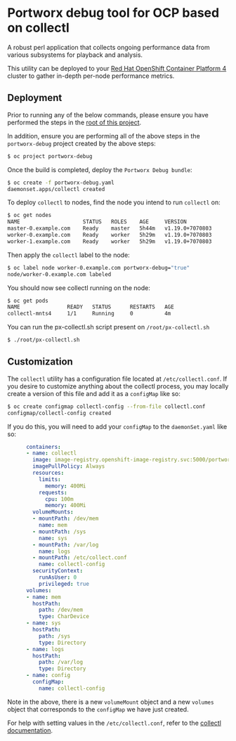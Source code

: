# Portworx debug tool for OCP based on collectl
A robust perl application that collects ongoing performance data from various subsystems for playback and analysis.

This utility can be deployed to your [Red Hat OpenShift Container Platform 4](https://www.redhat.com/en/openshift-4) cluster to gather in-depth per-node performance metrics.

## Deployment
Prior to running any of the below commands, please ensure you have performed the steps in the [root of this project](../../README.md).

In addition, ensure you are performing all of the above steps in the `portworx-debug` project created by the above steps:
```bash
$ oc project portworx-debug
```


Once the build is completed, deploy the `Portworx Debug bundle`:
```bash
$ oc create -f portworx-debug.yaml
daemonset.apps/collectl created
```

To deploy `collectl` to nodes, find the node you intend to run `collectl` on:
```bash
$ oc get nodes
NAME                    STATUS   ROLES    AGE     VERSION
master-0.example.com    Ready    master   5h44m   v1.19.0+7070803
worker-0.example.com    Ready    worker   5h29m   v1.19.0+7070803
worker-1.example.com    Ready    worker   5h29m   v1.19.0+7070803
```

Then apply the `collectl` label to the node:
```bash
$ oc label node worker-0.example.com portworx-debug="true"
node/worker-0.example.com labeled
```

You should now see collectl running on the node:
```bash
$ oc get pods
NAME               READY   STATUS      RESTARTS   AGE
collectl-mnts4     1/1     Running     0          4m
```

You can run the px-collectl.sh script present on `/root/px-collectl.sh`

```bash
$ ./root/px-collectl.sh

```

## Customization
The `collectl` utility has a configuration file located at `/etc/collectl.conf`.  If you desire to customize anything about the collectl process, you may locally create a version of this file and add it as a `configMap` like so:
```bash
$ oc create configmap collectl-config --from-file collectl.conf
configmap/collectl-config created
```

If you do this, you will need to add your `configMap` to the `daemonSet.yaml` like so:
```yaml
      containers:
      - name: collectl
        image: image-registry.openshift-image-registry.svc:5000/portworx-debug/collectl
        imagePullPolicy: Always
        resources:
          limits:
            memory: 400Mi
          requests:
            cpu: 100m
            memory: 400Mi
        volumeMounts:
        - mountPath: /dev/mem
          name: mem
        - mountPath: /sys
          name: sys
        - mountPath: /var/log
          name: logs
        - mountPath: /etc/collect.conf
          name: collectl-config
        securityContext:
          runAsUser: 0
          privileged: true
      volumes:
      - name: mem
        hostPath:
          path: /dev/mem
          type: CharDevice
      - name: sys
        hostPath:
          path: /sys
          type: Directory
      - name: logs
        hostPath:
          path: /var/log
          type: Directory
      - name: config
        configMap:
          name: collectl-config 
```

Note in the above, there is a new `volumeMount` object and a new `volumes` object that corresponds to the `configMap` we have just created.

For help with setting values in the `/etc/collectl.conf`, refer to the [collectl documentation](http://collectl.sourceforge.net/).
